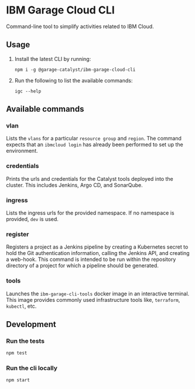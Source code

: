 # IBM Garage Cloud CLI

Command-line tool to simplify activities related to IBM Cloud.

## Usage

1. Install the latest CLI by running:

    ```
    npm i -g @garage-catalyst/ibm-garage-cloud-cli
    ```

2. Run the following to list the available commands:

    ```
    igc --help
    ```

## Available commands

### vlan

Lists the `vlans` for a particular `resource group` and `region`. The command
expects that an `ibmcloud login` has already been performed to set up the
environment.

### credentials

Prints the urls and credentials for the Catalyst tools deployed into the cluster.
This includes Jenkins, Argo CD, and SonarQube.

### ingress

Lists the ingress urls for the provided namespace. If no namespace
is provided, `dev` is used.

### register

Registers a project as a Jenkins pipeline by creating a Kubernetes secret to hold 
the Git authentication information, calling the Jenkins API, and creating a web-hook.
This command is intended to be run within the repository directory of a project for 
which a pipeline should be generated.
 
### tools

Launches the `ibm-garage-cli-tools` docker image in an interactive
terminal. This image provides commonly used infrastructure tools like,
`terraform`, `kubectl`, etc.
 
## Development

### Run the tests

```bash
npm test
```

### Run the cli locally

```bash
npm start
```
